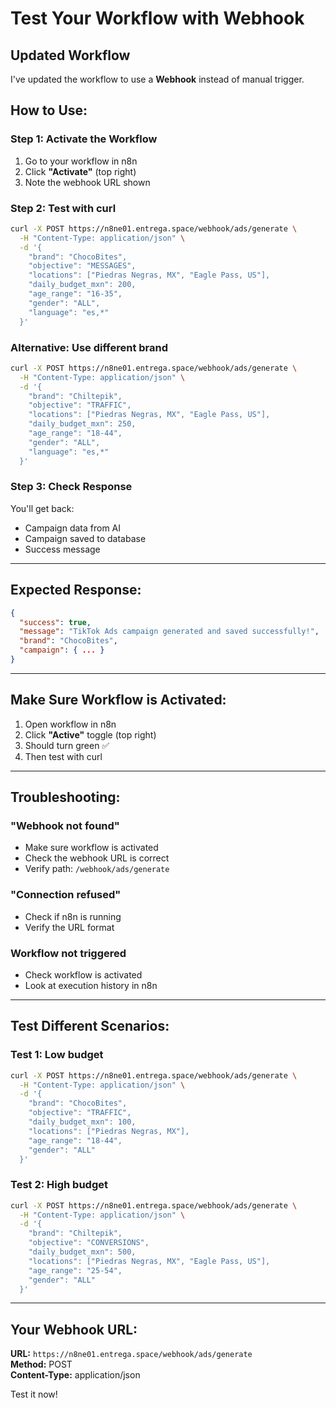 # Test Your Workflow with Webhook

## Updated Workflow

I've updated the workflow to use a **Webhook** instead of manual trigger.

## How to Use:

### Step 1: Activate the Workflow

1. Go to your workflow in n8n
2. Click **"Activate"** (top right)
3. Note the webhook URL shown

### Step 2: Test with curl

```bash
curl -X POST https://n8ne01.entrega.space/webhook/ads/generate \
  -H "Content-Type: application/json" \
  -d '{
    "brand": "ChocoBites",
    "objective": "MESSAGES",
    "locations": ["Piedras Negras, MX", "Eagle Pass, US"],
    "daily_budget_mxn": 200,
    "age_range": "16-35",
    "gender": "ALL",
    "language": "es,*"
  }'
```

### Alternative: Use different brand

```bash
curl -X POST https://n8ne01.entrega.space/webhook/ads/generate \
  -H "Content-Type: application/json" \
  -d '{
    "brand": "Chiltepik",
    "objective": "TRAFFIC",
    "locations": ["Piedras Negras, MX", "Eagle Pass, US"],
    "daily_budget_mxn": 250,
    "age_range": "18-44",
    "gender": "ALL",
    "language": "es,*"
  }'
```

### Step 3: Check Response

You'll get back:
- Campaign data from AI
- Campaign saved to database
- Success message

---

## Expected Response:

```json
{
  "success": true,
  "message": "TikTok Ads campaign generated and saved successfully!",
  "brand": "ChocoBites",
  "campaign": { ... }
}
```

---

## Make Sure Workflow is Activated:

1. Open workflow in n8n
2. Click **"Active"** toggle (top right)
3. Should turn green ✅
4. Then test with curl

---

## Troubleshooting:

### "Webhook not found"
- Make sure workflow is activated
- Check the webhook URL is correct
- Verify path: `/webhook/ads/generate`

### "Connection refused"
- Check if n8n is running
- Verify the URL format

### Workflow not triggered
- Check workflow is activated
- Look at execution history in n8n

---

## Test Different Scenarios:

### Test 1: Low budget
```bash
curl -X POST https://n8ne01.entrega.space/webhook/ads/generate \
  -H "Content-Type: application/json" \
  -d '{
    "brand": "ChocoBites",
    "objective": "TRAFFIC",
    "daily_budget_mxn": 100,
    "locations": ["Piedras Negras, MX"],
    "age_range": "18-44",
    "gender": "ALL"
  }'
```

### Test 2: High budget
```bash
curl -X POST https://n8ne01.entrega.space/webhook/ads/generate \
  -H "Content-Type: application/json" \
  -d '{
    "brand": "Chiltepik",
    "objective": "CONVERSIONS",
    "daily_budget_mxn": 500,
    "locations": ["Piedras Negras, MX", "Eagle Pass, US"],
    "age_range": "25-54",
    "gender": "ALL"
  }'
```

---

## Your Webhook URL:

**URL:** `https://n8ne01.entrega.space/webhook/ads/generate`  
**Method:** POST  
**Content-Type:** application/json

Test it now!


